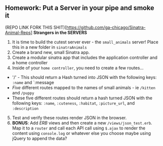 ## Homework: Put a Server in your pipe and smoke it

(REPO LINK FORK THIS SHIT)[https://github.com/ga-chicago/Sinatra-Animal-Reps]
**Strangers in the SERVERS**

1. It is time to build the cutest server ever - the `small_animals` server! Place this in a new folder in `sinatraAnimals`
2. Create a brand new, small Sinatra app.
3. Create a modular sinatra app that includes the application controller and a 
home controller
4. Inside of your `home controller`, you need to create a few routes...
  * '/' - This should return a Hash turned into JSON with the following keys: `:name` and `:message
  * *Five* different routes mapped to the names of small animals - ie `/kitten` and `/puppy`
  * These five different routes should return a hash turned JSON with the following keys: `:name`, `:cuteness`, `:habitat`, `:picture_url`, and `:description`
5. Test and verify these routes render JSON in the browser.
6. **BONUS**: Add *ERB* views and then create a new `/views/json_test.erb`. Map it to a `router` and call each API call using  `$.ajax` to render the content using `console.log` or whatever else you choose maybe using jQuery to append the data?  

